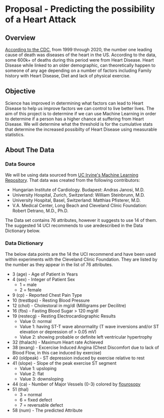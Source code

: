 # Proposal - Predicting the possibility of a Heart Attack


## Overview 

[According to the CDC,](https://wonder.cdc.gov/controller/datarequest/D76;jsessionid=DE3EB5A7DC7D076CE0244F57CA26) from 1999 through 2020, the number one leading cause of death was diseases of the heart in the US. According to the data, some 600k+ of deaths during this period were from Heart Disease. Heart Disease while linked to an older demographic, can theoretically happen to someone of any age depending on a number of factors including Family history with Heart Disease, Diet and lack of physical exercise.

## Objective
Science has improved in determining what factors can lead to Heart Disease to help us improve factors we can control to live better lives. The aim of this project is to determine if we can use Machine Learning in order to determine if a person has a higher chance at suffering from Heart Disease. We will determine what the threshold is for the cumulative stats that determine the increased possibilty of Heart Disease using measurable statistics.


## About The Data
### Data Source
We will be using data sourced from [UC Irvine's Machine Learning Repository](https://archive.ics.uci.edu/ml/datasets/Heart+Disease). That data was created from the following contributors:

* Hungarian Institute of Cardiology. Budapest: Andras Janosi, M.D.
* University Hospital, Zurich, Switzerland: William Steinbrunn, M.D.
* University Hospital, Basel, Switzerland: Matthias Pfisterer, M.D.
* V.A. Medical Center, Long Beach and Cleveland Clinic Foundation: Robert Detrano, M.D., Ph.D.

The Data set contains 76 attributes, however it suggests to use 14 of them. The suggested 14 UCI recommends to use aredescribed in the Data Dictionary below.

### Data Dictionary
The below data points are the 14 the UCI recommend and have been used within experiments with the Cleveland Clinic Foundation. They are listed by the number as they appear in the list of 76 attributes.


* 3 (age) - Age of Patient in Years
* 4 (sex) - Integer of Patient Sex
	* 1 = male
	* 2 = female
* 9 (cp) - Reported Chest Pain Type
* 10 (trestbps) - Resting Blood Pressure
* 12 (chol) - Cholestoral in mg/dl (Milligrams per Decilitre)
* 16 (fbs) - Fasting Blood Sugar > 120 mg/dl
* 19 (restecg) - Resting Electrocardiographic Results
	* Value 0: normal
	* Value 1: having ST-T wave abnormality (T wave inversions and/or ST elevation or depression of > 0.05 mV)
	* Value 2: showing probable or definite left ventricular hypertrophy
* 32 (thalach) - Maximum Heart rate Achieved
* 38 (exang) - Excercise Induced Angina (Chest Discomfort due to lack of Blood Flow, in this cae induced by exercise)
* 40 (oldpeak) - ST depression induced by exercise relative to rest
* 41 (slope) - Slope of the peak exercise ST segment
	* Value 1: upsloping
	* Value 2: flat
	* Value 3: downsloping
* 44 (ca) - Number of Major Vessels (0-3) colored by [flourosopy](https://www.hopkinsmedicine.org/health/treatment-tests-and-therapies/fluoroscopy-procedure#:~:text=Fluoroscopy%20is%20a%20study%20of,can%20be%20seen%20in%20detail.)
* 51 (thal)
	* 3 = normal
	* 6 = fixed defect
	* 7 = reversable defect
* 58 (num) - The predicted Attribute
